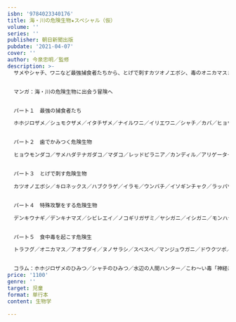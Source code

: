 ```yaml
---
isbn: '9784023340176'
title: 海・川の危険生物★スペシャル（仮）
volume: ''
series: ''
publisher: 朝日新聞出版
pubdate: '2021-04-07'
cover: ''
author: 今泉忠明／監修
description: >-
  サメやシャチ、ワニなど最強捕食者たちから、とげで刺すカツオノエボシ、毒のオニカマスまで68種の海と川に潜む危険生物を徹底解剖。マンガ「もしも危険生物に出会ったら！？」、写真図鑑で詳しく解説する。豆知識＆雑学クイズも。


  マンガ：海・川の危険生物に出会う冒険へ


  パート１　最強の捕食者たち

  ホホジロザメ／シュモクザメ／イタチザメ／ナイルワニ／イリエワニ／シャチ／カバ／ヒョウアザラシ／ホッキョクグマ


  パート２　歯でかみつく危険生物

  ヒョウモンダコ／サメハダテナガダコ／マダコ／レッドピラニア／カンディル／アリゲーターガー／ワニガメ／ウツボ／エラブウミヘビ／セグロウミヘビ／ヒロオウミヘビ／ハリセンボン／ゴマモンガラ／オウゴンニジギンポ


  パート３　とげで刺す危険生物

  カツオノエボシ／キロネックス／ハブクラゲ／イラモ／ウンバチ／イソギンチャク／ラッパウニ／ガンガゼ／オニダルマオコゼ／アカエイ／ゴンズイ／ミノカサゴ／ハチ／アイゴ／ギギ／オニヒトデ／ウミケムシ／ハネウミヒドラ／シロガヤ・クロガヤ／アンビナガイ／ニシキミナシガイ


  パート４　特殊攻撃をする危険生物

  デンキウナギ／デンキナマズ／シビレエイ／ノコギリガザミ／ヤシガニ／イシガニ／モンハナシャコ／モウドクフキヤガエル／オオアナコンダ／ミズダコ／オキザヨリ／イセエビ／ニザダイ／アカフジツボ／イタヤラ／チスイビル／カモノハシ


  パート５　食中毒を起こす危険生

  トラフグ／オニカマス／アオブダイ／ヌノサラシ／スベスベ／マンジュウガニ／ドウクツボ／ムラサキイガイ／ニセクロナマコ


  コラム：ホホジロザメのひみつ／シャチのひみつ／水辺の人間ハンター／こわ～い毒「神経毒」／魚のすごい情報収集能力／外国生まれのあぶない生物／クラゲの毒テクニック／貝の毒テクニック／危険生物を利用する生き物／魚はどうやって発電する？／猛毒生物ランキング／フグのどこに毒がある？／刺身につく寄生虫に注意！　など
price: '1100'
genre: ''
target: 児童
format: 単行本
content: 生物学

---
```

